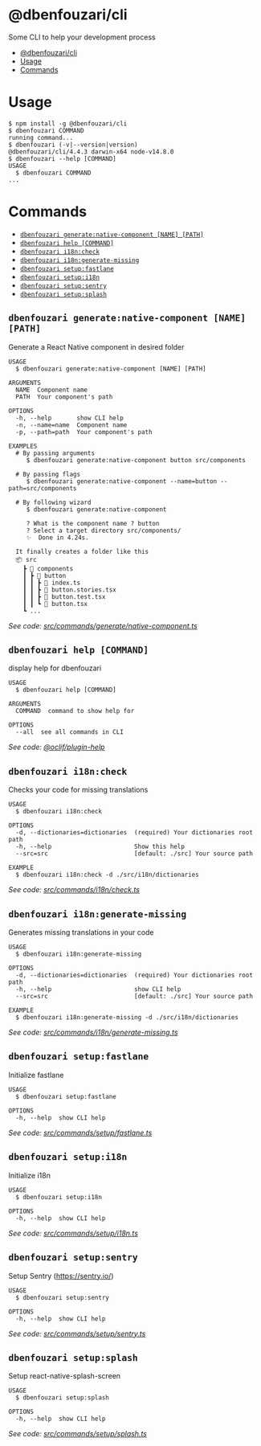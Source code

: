 # @dbenfouzari/cli

Some CLI to help your development process

<!-- toc -->

- [@dbenfouzari/cli](#dbenfouzaricli)
- [Usage](#usage)
- [Commands](#commands)
<!-- tocstop -->

# Usage

<!-- usage -->

```sh-session
$ npm install -g @dbenfouzari/cli
$ dbenfouzari COMMAND
running command...
$ dbenfouzari (-v|--version|version)
@dbenfouzari/cli/4.4.3 darwin-x64 node-v14.8.0
$ dbenfouzari --help [COMMAND]
USAGE
  $ dbenfouzari COMMAND
...
```

<!-- usagestop -->

# Commands

<!-- commands -->

- [`dbenfouzari generate:native-component [NAME] [PATH]`](#dbenfouzari-generatenative-component-name-path)
- [`dbenfouzari help [COMMAND]`](#dbenfouzari-help-command)
- [`dbenfouzari i18n:check`](#dbenfouzari-i18ncheck)
- [`dbenfouzari i18n:generate-missing`](#dbenfouzari-i18ngenerate-missing)
- [`dbenfouzari setup:fastlane`](#dbenfouzari-setupfastlane)
- [`dbenfouzari setup:i18n`](#dbenfouzari-setupi18n)
- [`dbenfouzari setup:sentry`](#dbenfouzari-setupsentry)
- [`dbenfouzari setup:splash`](#dbenfouzari-setupsplash)

## `dbenfouzari generate:native-component [NAME] [PATH]`

Generate a React Native component in desired folder

```
USAGE
  $ dbenfouzari generate:native-component [NAME] [PATH]

ARGUMENTS
  NAME  Component name
  PATH  Your component's path

OPTIONS
  -h, --help       show CLI help
  -n, --name=name  Component name
  -p, --path=path  Your component's path

EXAMPLES
  # By passing arguments
     $ dbenfouzari generate:native-component button src/components

  # By passing flags
     $ dbenfouzari generate:native-component --name=button --path=src/components

  # By following wizard
     $ dbenfouzari generate:native-component

     ? What is the component name ? button
     ? Select a target directory src/components/
     ✨  Done in 4.24s.

  It finally creates a folder like this
  📦 src
    ┣ 📂 components
    ┃ ┣ 📂 button
    ┃ ┃ ┣ 📜 index.ts
    ┃ ┃ ┣ 📜 button.stories.tsx
    ┃ ┃ ┣ 📜 button.test.tsx
    ┃ ┃ ┗ 📜 button.tsx
    ┗ ...
```

_See code: [src/commands/generate/native-component.ts](https://github.com/dbenfouzari/packages/blob/v4.4.3/src/commands/generate/native-component.ts)_

## `dbenfouzari help [COMMAND]`

display help for dbenfouzari

```
USAGE
  $ dbenfouzari help [COMMAND]

ARGUMENTS
  COMMAND  command to show help for

OPTIONS
  --all  see all commands in CLI
```

_See code: [@oclif/plugin-help](https://github.com/oclif/plugin-help/blob/v3.2.0/src/commands/help.ts)_

## `dbenfouzari i18n:check`

Checks your code for missing translations

```
USAGE
  $ dbenfouzari i18n:check

OPTIONS
  -d, --dictionaries=dictionaries  (required) Your dictionaries root path
  -h, --help                       Show this help
  --src=src                        [default: ./src] Your source path

EXAMPLE
  $ dbenfouzari i18n:check -d ./src/i18n/dictionaries
```

_See code: [src/commands/i18n/check.ts](https://github.com/dbenfouzari/packages/blob/v4.4.3/src/commands/i18n/check.ts)_

## `dbenfouzari i18n:generate-missing`

Generates missing translations in your code

```
USAGE
  $ dbenfouzari i18n:generate-missing

OPTIONS
  -d, --dictionaries=dictionaries  (required) Your dictionaries root path
  -h, --help                       show CLI help
  --src=src                        [default: ./src] Your source path

EXAMPLE
  $ dbenfouzari i18n:generate-missing -d ./src/i18n/dictionaries
```

_See code: [src/commands/i18n/generate-missing.ts](https://github.com/dbenfouzari/packages/blob/v4.4.3/src/commands/i18n/generate-missing.ts)_

## `dbenfouzari setup:fastlane`

Initialize fastlane

```
USAGE
  $ dbenfouzari setup:fastlane

OPTIONS
  -h, --help  show CLI help
```

_See code: [src/commands/setup/fastlane.ts](https://github.com/dbenfouzari/packages/blob/v4.4.3/src/commands/setup/fastlane.ts)_

## `dbenfouzari setup:i18n`

Initialize i18n

```
USAGE
  $ dbenfouzari setup:i18n

OPTIONS
  -h, --help  show CLI help
```

_See code: [src/commands/setup/i18n.ts](https://github.com/dbenfouzari/packages/blob/v4.4.3/src/commands/setup/i18n.ts)_

## `dbenfouzari setup:sentry`

Setup Sentry (https://sentry.io/)

```
USAGE
  $ dbenfouzari setup:sentry

OPTIONS
  -h, --help  show CLI help
```

_See code: [src/commands/setup/sentry.ts](https://github.com/dbenfouzari/packages/blob/v4.4.3/src/commands/setup/sentry.ts)_

## `dbenfouzari setup:splash`

Setup react-native-splash-screen

```
USAGE
  $ dbenfouzari setup:splash

OPTIONS
  -h, --help  show CLI help
```

_See code: [src/commands/setup/splash.ts](https://github.com/dbenfouzari/packages/blob/v4.4.3/src/commands/setup/splash.ts)_

<!-- commandsstop -->
